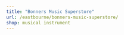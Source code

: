 ```yaml
---
title: "Bonners Music Superstore"
url: /eastbourne/bonners-music-superstore/
shop: musical instrument
---
```

